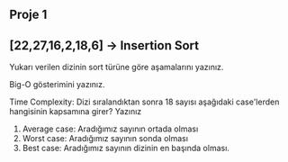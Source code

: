 ## Proje 1
## [22,27,16,2,18,6] -> Insertion Sort

  Yukarı verilen dizinin sort türüne göre aşamalarını yazınız.



  Big-O gösterimini yazınız.

  Time Complexity: Dizi sıralandıktan sonra 18 sayısı aşağıdaki case'lerden hangisinin kapsamına girer? Yazınız

  1) Average case: Aradığımız sayının ortada olması
  2) Worst case: Aradığımız sayının sonda olması
  3) Best case: Aradığımız sayının dizinin en başında olması.

